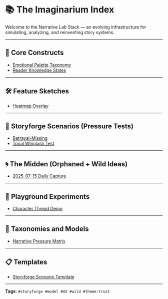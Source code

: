 # 📚 The Imaginarium Index

Welcome to the Narrative Lab Stack — an evolving infrastructure for simulating, analyzing, and reinventing story systems.

---

## 📌 Core Constructs

- [Emotional Palette Taxonomy](01_Core_Constructs/emotional-palette-taxonomy.md)
- [Reader Knowledge States](01_Core_Constructs/reader-knowledge-states.md)

---

## 🛠️ Feature Sketches

- [Heatmap Overlay](02_Feature_Sketches/heatmap-overlay.md)

---

## 🔬 Storyforge Scenarios (Pressure Tests)

- [Betrayal-Missing](03_Storyforge/betrayal-missing.md)
- [Tonal Whiplash Test](03_Storyforge/tonal-whiplash-test.md)

---

## 🌀 The Midden (Orphaned + Wild Ideas)

- [2025-07-15 Daily Capture](04_The_Midden/2025-07-15-daily.md)

---

## 🧪 Playground Experiments

- [Character Thread Demo](05_Playground_Experiments/character-thread-demo.md)

---

## 🧠 Taxonomies and Models

- [Narrative Pressure Matrix](06_Taxonomies_and_Models/narrative-pressure-matrix.md)

---

## 📋 Templates

- [Storyforge Scenario Template](templates/storyforge_scenario_template.md)

---

**Tags**: `#storyforge #model #UX #wild #theme:trust`